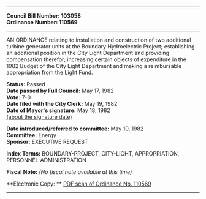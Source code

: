 * * * * *  
  
**Council Bill Number: [](#h0)[](#h2)103058**   
**Ordinance Number: 110569**  
  
* * * * *  
  
AN ORDINANCE relating to installation and construction of two additional turbine generator units at the Boundary Hydroelectric Project; establishing an additional position in the City Light Department and providing compensation therefor; increasing certain objects of expenditure in the 1982 Budget of the City Light Department and making a reimbursable appropriation from the Light Fund.  
  
**Status:** Passed   
**Date passed by Full Council:** May 17, 1982   
**Vote:** 7-0   
**Date filed with the City Clerk:** May 19, 1982   
**Date of Mayor's signature:** May 18, 1982   
[(about the signature date)](/~public/approvaldate.htm)   
  
  
**Date introduced/referred to committee:** May 10, 1982   
**Committee:** Energy   
**Sponsor:** EXECUTIVE REQUEST   
  
**Index Terms:** BOUNDARY-PROJECT, CITY-LIGHT, APPROPRIATION, PERSONNEL-ADMINISTRATION  
  
**Fiscal Note:** *(No fiscal note available at this time)*  
  
**Electronic Copy: ** [PDF scan of Ordinance No. 110569](/~archives/Ordinances/Ord_110569.pdf)  
  
* * * * *  
